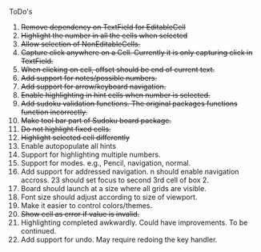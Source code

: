 ToDo's
1. ~~Remove dependency on TextField for EditableCell~~
1. ~~Highlight the number in all the cells when selected~~
1. ~~Allow selection of NonEditableCells.~~
1. ~~Capture click anywhere on a Cell. Currently it is only capturing click in TextField.~~
1. ~~When clicking on cell, offset should be end of current text.~~
1. ~~Add support for notes/possible numbers.~~
1. ~~Add support for arrow/keyboard navigation.~~
1. ~~Enable highlighting in hint cells when number is selected.~~
1. ~~Add sudoku validation functions. The original packages functions function incorrectly.~~
1. ~~Make tool bar part of Sudoku board package.~~
1. ~~Do not highlight fixed cells.~~
1. ~~Highlight selected cell differently~~
1. Enable autopopulate all hints
1. Support for highlighting multiple numbers.
1. Support for modes. e.g., Pencil, navigation, normal.
1. Add support for addressed navigation. n should enable navigation accross. 23 should set focus to second 3rd cell of box 2.
1. Board should launch at a size where all grids are visible.
1. Font size should adjust according to size of viewport.
1. Make it easier to control colors/themes.
1. ~~Show cell as error if value is invalid.~~
1. Highlighting completed awkwardly. Could have improvements. To be continued.
1. Add support for undo. May require redoing the key handler.